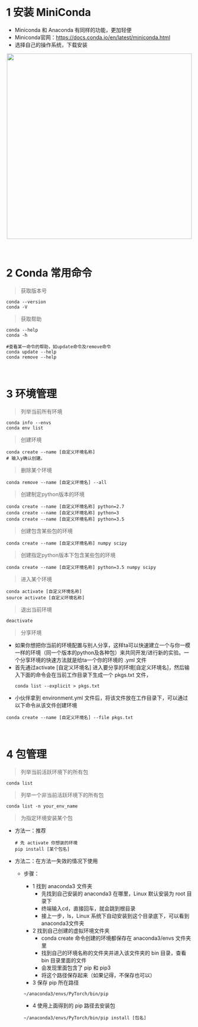 &emsp;
# 1 安装 MiniConda
- Miniconda 和 Anaconda 有同样的功能，更加轻便
- Miniconda官网：https://docs.conda.io/en/latest/miniconda.html
- 选择自己的操作系统，下载安装

<div align=center>
    <image src='imgs/minicoda.png' width=500>
</div>

&emsp;
# 2 Conda 常用命令
>获取版本号
```
conda --version
conda -V
```

>获取帮助
```shell
conda --help
conda -h

#查看某一命令的帮助，如update命令及remove命令
conda update --help
conda remove --help
```

&emsp;
# 3 环境管理

>列举当前所有环境
```shell
conda info --envs
conda env list
```
>创建环境
```shell
conda create --name [自定义环境名称]
# 输入y确认创建。
```
>删除某个环境
```shell
conda remove --name [自定义环境名] --all
```
>创建制定python版本的环境
```shell
conda create --name [自定义环境名称] python=2.7
conda create --name [自定义环境名称] python=3
conda create --name [自定义环境名称] python=3.5
```
>创建包含某些包的环境
```
conda create --name [自定义环境名称] numpy scipy
```
>创建指定python版本下包含某些包的环境
```
conda create --name [自定义环境名称] python=3.5 numpy scipy
```

>进入某个环境
```shell
conda activate [自定义环境名称]
source activate [自定义环境名称]
```
>退出当前环境
```
deactivate 
```


>分享环境
- 如果你想把你当前的环境配置与别人分享，这样ta可以快速建立一个与你一模一样的环境（同一个版本的python及各种包）来共同开发/进行新的实验。一个分享环境的快速方法就是给ta一个你的环境的 .yml 文件
- 首先通过activate [自定义环境名] 进入要分享的环境[自定义环境名]，然后输入下面的命令会在当前工作目录下生成一个 pkgs.txt 文件，
    ```shell
    conda list --explicit > pkgs.txt
    ```
- 小伙伴拿到 environment.yml 文件后，将该文件放在工作目录下，可以通过以下命令从该文件创建环境
```shell
conda create --name [自定义环境名] --file pkgs.txt
```


&emsp;
# 4 包管理
>列举当前活跃环境下的所有包
```shell
conda list
```
>列举一个非当前活跃环境下的所有包
```shell
conda list -n your_env_name
```

>为指定环境安装某个包
- 方法一：推荐
    ```shell
    # 先 activate 你想装的环境
    pip install [某个包名]
    ```

- 方法二：在方法一失效的情况下使用
    - 步骤：
      - 1 找到 anaconda3 文件夹
          - 先找到自己安装的 anaconda3 在哪里，Linux 默认安装为 root 目录下
          - 终端输入cd，直接回车，就会跳到根目录
          - 接上一步，ls，Linux 系统下自动安装到这个目录底下，可以看到anaconda3文件夹
      - 2 找到自己创建的虚拟环境文件夹
          - conda create 命令创建的环境都保存在 anaconda3/envs 文件夹里
          - 找到自己的环境名称的文件夹并进入该文件夹的 bin 目录，查看 bin 目录里面的文件
          - 会发现里面包含了 pip 和 pip3
          - 将这个路径保存起来（如果记得，不保存也可以）
      - 3 保存 pip 所在路径
      ```
      ~/anaconda3/envs/PyTorch/bin/pip
      ```

      - 4 使用上面得到的 pip 路径去安装包
      ```
      ~/anaconda3/envs/PyTorch/bin/pip install [包名]
      ```